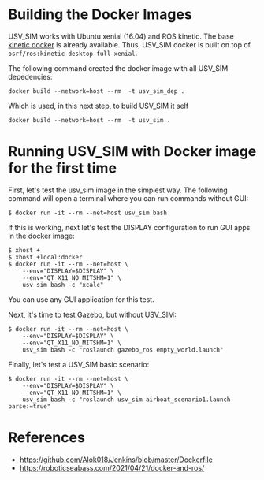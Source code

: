 

# Building the Docker Images

USV_SIM works with Ubuntu xenial (16.04) and ROS kinetic.
The base [kinetic docker](https://github.com/osrf/docker_images/tree/master/ros/kinetic/ubuntu/xenial) is already available. Thus, USV_SIM docker is built on top of `osrf/ros:kinetic-desktop-full-xenial`. 

The following command created the docker image with all USV_SIM depedencies:

```
docker build --network=host --rm  -t usv_sim_dep .
```

Which is used, in this next step, to build USV_SIM it self


```
docker build --network=host --rm  -t usv_sim .
```

# Running USV_SIM with Docker image for the first time

First, let's test the usv_sim image in the simplest way. The following command will open a terminal where you can run commands without GUI: 

```
$ docker run -it --rm --net=host usv_sim bash
```

If this is working, next let's test the DISPLAY configuration to run GUI apps in the docker image:

```
$ xhost + 
$ xhost +local:docker
$ docker run -it --rm --net=host \
    --env="DISPLAY=$DISPLAY" \
    --env="QT_X11_NO_MITSHM=1" \
    usv_sim bash -c "xcalc"
```
You can use any GUI application for this test. 

Next, it's time to test Gazebo, but without USV_SIM:

```
$ docker run -it --rm --net=host \
    --env="DISPLAY=$DISPLAY" \
    --env="QT_X11_NO_MITSHM=1" \
    usv_sim bash -c "roslaunch gazebo_ros empty_world.launch"
```

Finally, let's test a USV_SIM basic scenario: 

```
$ docker run -it --rm --net=host \
    --env="DISPLAY=$DISPLAY" \
    --env="QT_X11_NO_MITSHM=1" \
    usv_sim bash -c "roslaunch usv_sim airboat_scenario1.launch parse:=true"
```

# References

 - https://github.com/Alok018/Jenkins/blob/master/Dockerfile
 - https://roboticseabass.com/2021/04/21/docker-and-ros/
